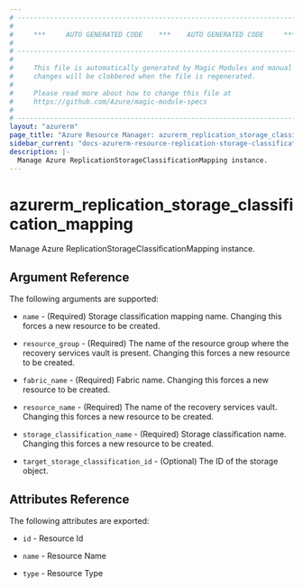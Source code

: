 ```yaml
---
# ----------------------------------------------------------------------------
#
#     ***     AUTO GENERATED CODE    ***    AUTO GENERATED CODE     ***
#
# ----------------------------------------------------------------------------
#
#     This file is automatically generated by Magic Modules and manual
#     changes will be clobbered when the file is regenerated.
#
#     Please read more about how to change this file at
#     https://github.com/Azure/magic-module-specs
#
# ----------------------------------------------------------------------------
layout: "azurerm"
page_title: "Azure Resource Manager: azurerm_replication_storage_classification_mapping"
sidebar_current: "docs-azurerm-resource-replication-storage-classification-mapping"
description: |-
  Manage Azure ReplicationStorageClassificationMapping instance.
---
```


# azurerm_replication_storage_classification_mapping

Manage Azure ReplicationStorageClassificationMapping instance.


## Argument Reference

The following arguments are supported:

* `name` - (Required) Storage classification mapping name. Changing this forces a new resource to be created.

* `resource_group` - (Required) The name of the resource group where the recovery services vault is present. Changing this forces a new resource to be created.

* `fabric_name` - (Required) Fabric name. Changing this forces a new resource to be created.

* `resource_name` - (Required) The name of the recovery services vault. Changing this forces a new resource to be created.

* `storage_classification_name` - (Required) Storage classification name. Changing this forces a new resource to be created.

* `target_storage_classification_id` - (Optional) The ID of the storage object.

## Attributes Reference

The following attributes are exported:

* `id` - Resource Id

* `name` - Resource Name

* `type` - Resource Type
